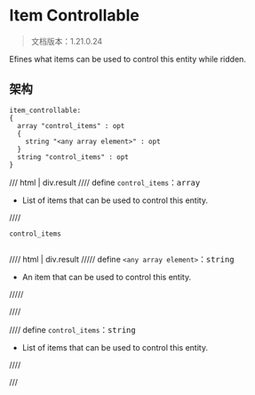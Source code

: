 # Item Controllable

> 文档版本：1.21.0.24

Efines what items can be used to control this entity while ridden.

## 架构

```mcschema
item_controllable:
{
  array "control_items" : opt
  {
    string "<any array element>" : opt
  }
  string "control_items" : opt
}

```

/// html | div.result
//// define
`control_items`：<samp>array</samp>

- List of items that can be used to control this entity.


////

<div class="language-text highlight"><span class="filename"><code>control_items</code></span><pre id="__code_1"><span></span></pre></div>

//// html | div.result
///// define
`<any array element>`：<samp>string</samp>

- An item that can be used to control this entity.


/////


////


//// define
`control_items`：<samp>string</samp>

- List of items that can be used to control this entity.


////



///

